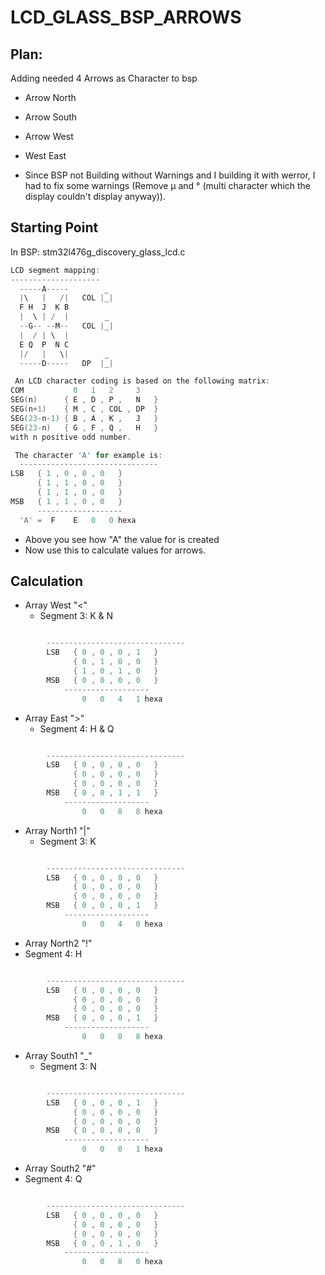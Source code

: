 # LCD_GLASS_BSP_ARROWS

## Plan:

Adding needed 4 Arrows as Character to bsp
* Arrow North
* Arrow South
* Arrow West
* West East

* Since BSP not Building without Warnings and I building it with werror, I had to fix some warnings (Remove µ and ° (multi character which the display couldn't display anyway)).

## Starting Point

In BSP: stm32l476g_discovery_glass_lcd.c

``` C
LCD segment mapping:
--------------------
  -----A-----        _
  |\   |   /|   COL |_|
  F H  J  K B
  |  \ | /  |        _
  --G-- --M--   COL |_|
  |  / | \  |
  E Q  P  N C
  |/   |   \|        _
  -----D-----   DP  |_|

 An LCD character coding is based on the following matrix:
COM           0   1   2     3
SEG(n)      { E , D , P ,   N   }
SEG(n+1)    { M , C , COL , DP  }
SEG(23-n-1) { B , A , K ,   J   }
SEG(23-n)   { G , F , Q ,   H   }
with n positive odd number.

 The character 'A' for example is:
  -------------------------------
LSB   { 1 , 0 , 0 , 0   }
      { 1 , 1 , 0 , 0   }
      { 1 , 1 , 0 , 0   }
MSB   { 1 , 1 , 0 , 0   }
      -------------------
  'A' =  F    E   0   0 hexa
```

* Above you see how "A" the value for is created
* Now use this to calculate values for arrows.

## Calculation

* Array West "<"
  * Segment 3: K & N
``` C

        -------------------------------
        LSB   { 0 , 0 , 0 , 1   }
              { 0 , 1 , 0 , 0   }
              { 1 , 0 , 1 , 0   }
        MSB   { 0 , 0 , 0 , 0   }
            -------------------
                0   0   4   1 hexa
```
* Array East ">"
  * Segment 4: H & Q
``` C

        -------------------------------
        LSB   { 0 , 0 , 0 , 0   }
              { 0 , 0 , 0 , 0   }
              { 0 , 0 , 0 , 0   }
        MSB   { 0 , 0 , 1 , 1   }
            -------------------
                0   0   8   8 hexa
```
* Array North1 "|"
  * Segment 3: K
``` C

        -------------------------------
        LSB   { 0 , 0 , 0 , 0   }
              { 0 , 0 , 0 , 0   }
              { 0 , 0 , 0 , 0   }
        MSB   { 0 , 0 , 0 , 1   }
            -------------------
                0   0   4   0 hexa
```
* Array North2 "!"
* Segment 4: H
``` C

        -------------------------------
        LSB   { 0 , 0 , 0 , 0   }
              { 0 , 0 , 0 , 0   }
              { 0 , 0 , 0 , 0   }
        MSB   { 0 , 0 , 0 , 1   }
            -------------------
                0   0   0   8 hexa
```
* Array South1 "_"
  * Segment 3: N
``` C

        -------------------------------
        LSB   { 0 , 0 , 0 , 1   }
              { 0 , 0 , 0 , 0   }
              { 0 , 0 , 0 , 0   }
        MSB   { 0 , 0 , 0 , 0   }
            -------------------
                0   0   0   1 hexa
```
* Array South2 "#"
* Segment 4: Q
``` C

        -------------------------------
        LSB   { 0 , 0 , 0 , 0   }
              { 0 , 0 , 0 , 0   }
              { 0 , 0 , 0 , 0   }
        MSB   { 0 , 0 , 1 , 0   }
            -------------------
                0   0   8   0 hexa
```
